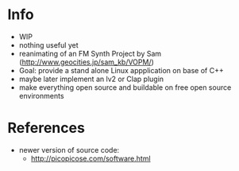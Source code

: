 # Info
- WIP
- nothing useful yet
- reanimating of an FM Synth Project by Sam (http://www.geocities.jp/sam_kb/VOPM/)
- Goal: provide a stand alone Linux appplication on base of C++
- maybe later implement an lv2 or Clap plugin
- make everything open source and buildable on free open source environments

# References
- newer version of source code:
  - http://picopicose.com/software.html

